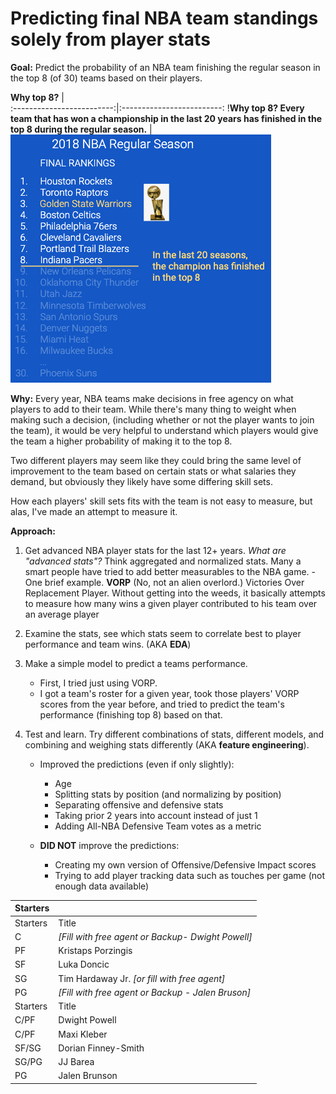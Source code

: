 # Predicting final NBA team standings solely from player stats

**Goal:** Predict the probability of an NBA team finishing the regular season in the top 8 (of 30) teams based on their players.

**Why top 8?**            |  
:-------------------------:|:-------------------------:
!**Why top 8? Every team that has won a championship in the last 20 years has finished in the top 8 during the regular season.**   |  ![](https://github.com/dmacUT/nba-final4-projections/blob/master/images/top8.png)


**Why:** Every year, NBA teams make decisions in free agency on what players to add to their team. While there's many thing to weight when making such a decision, (including whether or not the player wants to join the team), it would be very helpful to understand which players would give the team a higher probability of making it to the top 8. 

Two different players may seem like they could bring the same level of improvement to the team based on certain stats or what salaries they demand, but obviously they likely have some differing skill sets. 

How each players' skill sets fits with the team is not easy to measure, but alas, I've made an attempt to measure it.

**Approach:**

1. Get advanced NBA player stats for the last 12+ years.
    *What are "advanced stats"?* Think aggregated and normalized stats. Many a smart people have tried to add better measurables to the NBA game.
        - One brief example. **VORP** (No, not an alien overlord.) Victories Over Replacement Player. 
        Without getting into the weeds, it basically attempts to measure how many wins a given player contributed to his team over an average player




2. Examine the stats, see which stats seem to correlate best to player performance and team wins. (AKA **EDA**)

3. Make a simple model to predict a teams performance. 
    - First, I tried just using VORP.
    - I got a team's roster for a given year, took those players' VORP scores from the year before, and tried to predict the team's performance (finishing top 8) based on that.

4. Test and learn. Try different combinations of stats, different models, and combining and weighing stats differently (AKA **feature engineering**).
    - Improved the predictions (even if only slightly):
        - Age 
        - Splitting stats by position (and normalizing by position)
        - Separating offensive and defensive stats
        - Taking prior 2 years into account instead of just 1
        - Adding All-NBA Defensive Team votes as a metric

    - **DID NOT** improve the predictions:
        - Creating my own version of Offensive/Defensive Impact scores
        - Trying to add player tracking data such as touches per game (not enough data available)







| Starters | |
| ----------- | ----------- |
| Starters | Title |
| C | *[Fill with free agent or Backup- Dwight Powell]* |
| PF | Kristaps Porzingis |
| SF | Luka Doncic|
| SG | Tim Hardaway Jr. *[or fill with free agent]* |
| PG | *[Fill with free agent or Backup - Jalen Bruson]* |
| Starters | Title |
| C/PF | Dwight Powell |
| C/PF | Maxi Kleber |
| SF/SG | Dorian Finney-Smith|
| SG/PG | JJ Barea |
| PG | Jalen Brunson |



